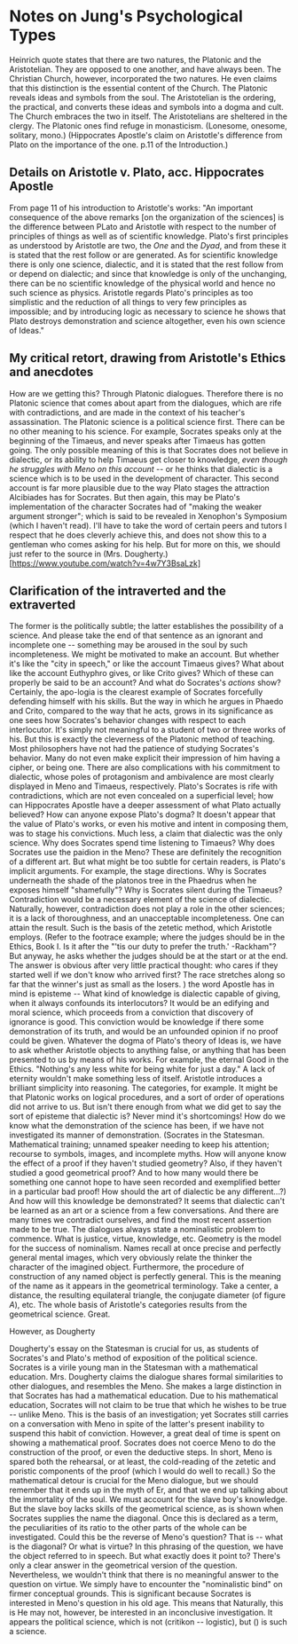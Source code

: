 # Notes on Jung's Psychological Types 

Heinrich quote states that there are two natures, the Platonic and the Aristotelian.
They are opposed to one another, and have always been.
The Christian Church, however, incorporated the two natures.
He even claims that this distinction is the essential content of the Church.
The Platonic reveals ideas and symbols from the soul.
The Aristotelian is the ordering, the practical, and converts these ideas and symbols into a dogma and cult.
The Church embraces the two in itself.
The Aristotelians are sheltered in the clergy.
The Platonic ones find refuge in monasticism. (Lonesome, onesome, solitary, mono.)
(Hippocrates Apostle's claim on Aristotle's difference from Plato on the importance of the one. p.11 of the Introduction.)

## Details on Aristotle v. Plato, acc. Hippocrates Apostle 
From page 11 of his introduction to Aristotle's works:
"An important consequence of the above remarks [on the organization of the sciences] is the difference between PLato and Aristotle with respect to the number of principles of things as well as of scientific knowledge. Plato's first principles as understood by Aristotle are two, the *One* and the *Dyad*, and from these it is stated that the rest follow or are generated. As for scientific knowledge there is only one science, dialectic, and it is stated that the rest follow from or depend on dialectic; and since that knowledge is only of the unchanging, there can be no scientific knowledge of the physical world and hence no such science as physics. Aristotle regards Plato's principles as too simplistic and the reduction of all things to very few principles as impossible; and by introducing logic as necessary to science he shows that Plato destroys demonstration and science altogether, even his own science of Ideas."

## My critical retort, drawing from Aristotle's Ethics and anecdotes
How are we getting this? Through Platonic dialogues. Therefore there is no Platonic science that comes about apart from the dialogues, which are rife with contradictions, and are made in the context of his teacher's assassination. The Platonic science is a political science first. There can be no other meaning to his science. For example, Socrates speaks only at the beginning of the Timaeus, and never speaks after Timaeus has gotten going. The only possible meaning of this is that Socrates does not believe in dialectic, or its ability to help Timaeus get closer to knowledge, *even though he struggles with Meno on this account* -- or he thinks that dialectic is a science which is to be used in the development of character. This second account is far more plausible due to the way Plato stages the attraction Alcibiades has for Socrates. But then again, this may be Plato's implementation of the character Socrates had of "making the weaker argument stronger"; which is said to be revealed in Xenophon's Symposium (which I haven't read). I'll have to take the word of certain peers and tutors I respect that he does cleverly achieve this, and does not show this to a gentleman who comes asking for his help. But for more on this, we should just refer to the source in (Mrs. Dougherty.)[https://www.youtube.com/watch?v=4w7Y3BsaLzk]

## Clarification of the intraverted and the extraverted

The former is the politically subtle; the latter establishes the possibility of a science. And please take the end of that sentence as an ignorant and incomplete one -- something may be aroused in the soul by such incompleteness. We might be motivated to make an account. But whether it's like the "city in speech," or like the account Timaeus gives? What about like the account Euthyphro gives, or like Crito gives? Which of these can properly be said to be an account? And what do Socrates's *actions* show? Certainly, the apo-logia is the clearest example of Socrates forcefully defending himself with his skills. But the way in which he argues in Phaedo and Crito, compared to the way that he acts, grows in its significance as one sees how Socrates's behavior changes with respect to each interlocutor. It's simply not meaningful to a student of two or three works of his. But this is exactly the cleverness of the Platonic method of teaching. Most philosophers have not had the patience of studying Socrates's behavior. Many do not even make explicit their impression of him having a cipher, or being one. There are also complications with his commitment to dialectic, whose poles of protagonism and ambivalence are most clearly displayed in Meno and Timaeus, respectively. Plato's Socrates is rife with contradictions, which are not even concealed on a superficial level; how can Hippocrates Apostle have a deeper assessment of what Plato actually believed? How can anyone expose Plato's dogma? It doesn't appear that the value of Plato's works, or even his motive and intent in composing them, was to stage his convictions. Much less, a claim that dialectic was the only science. Why does Socrates spend time listening to Timaeus? Why does Socrates use the paidion in the Meno? These are definitely the recognition of a different art. But what might be too subtle for certain readers, is Plato's implicit arguments. For example, the stage directions. Why is Socrates underneath the shade of the platonos tree in the Phaedrus when he exposes himself "shamefully"? Why is Socrates silent during the Timaeus? Contradiction would be a necessary element of the science of dialectic. Naturally, however, contradiction does not play a role in the other sciences; it is a lack of thoroughness, and an unacceptable incompleteness. One can attain the result. Such is the basis of the zetetic method, which Aristotle employs. (Refer to the footrace example; where the judges should be in the Ethics, Book I. Is it after the "'tis our duty to prefer the truth.' -Rackham"? But anyway, he asks whether the judges should be at the start or at the end. The answer is obvious after very little practical thought: who cares if they started well if we don't know who arrived first? The race stretches along so far that the winner's just as small as the losers. ) the word Apostle has in mind is episteme -- What kind of knowledge is dialectic capable of giving, when it always confounds its interlocutors? It would be an edifying and moral science, which proceeds from a conviction that discovery of ignorance is good. This conviction would be knowledge if there some demonstration of its truth, and would be an unfounded opinion if no proof could be given. Whatever the dogma of Plato's theory of Ideas is, we have to ask whether Aristotle objects to anything false, or anything that has been presented to us by means of his works. For example, the eternal Good in the Ethics. "Nothing's any less white for being white for just a day." A lack of eternity wouldn't make something less of itself. Aristotle introduces a brilliant simplicity into reasoning. The categories, for example. It might be that Platonic works on logical procedures, and a sort of order of operations did not arrive to us. But isn't there enough from what we did get to say the sort of episteme that dialectic is? Never mind it's shortcomings! How do we know what the demonstration of the science has been, if we have not investigated its manner of demonstration. (Socrates in the Statesman. Mathematical training; unnamed speaker needing to keep his attention; recourse to symbols, images, and incomplete myths. How will anyone know the effect of a proof if they haven't studied geometry? Also, if they haven't studied a good geometrical proof? And to how many would there be something one cannot hope to have seen recorded and exemplified better in a particular bad proof! How should the art of dialectic be any different...?) And how will this knowledge be demonstrated? It seems that dialectic can't be learned as an art or a science from a few conversations. And there are many times we contradict ourselves, and find the most recent assertion made to be true. The dialogues always state a nominalistic problem to commence. What is justice, virtue, knowledge, etc. Geometry is the model for the success of nominalism. Names recall at once precise and perfectly general mental images, which very obviously relate the thinker the character of the imagined object. Furthermore, the procedure of construction of any named object is perfectly general. This is the meaning of the name as it appears in the geometrical terminology. Take a center, a distance, the resulting equilateral triangle, the conjugate diameter (of figure *A*), etc. The whole basis of Aristotle's categories results from the geometrical science. Great.

However, as Dougherty 




Dougherty's essay on the Statesman is crucial for us, as students of Socrates's and Plato's method of exposition of the political science. Socrates is a virile young man in the Statesman with a mathematical education. Mrs. Dougherty claims the dialogue shares formal similarities to other dialogues, and resembles the Meno. She makes a large distinction in that Socrates has had a mathematical education. Due to his mathematical education, Socrates will not claim to be true that which he wishes to be true -- unlike Meno. This is the basis of an investigation; yet Socrates still carries on a conversation with Meno in spite of the latter's present inability to suspend this habit of conviction. However, a great deal of time is spent on showing a mathematical proof. Socrates does not coerce Meno to do the construction of the proof, or even the deductive steps. In short, Meno is spared both the rehearsal, or at least, the cold-reading of the zetetic and poristic components of the proof (which I would do well to recall.) So the mathematical detour is crucial for the Meno dialogue, but we should remember that it ends up in the myth of Er, and that we end up talking about the immortality of the soul. We must account for the slave boy's knowledge. But the slave boy lacks skills of the geometrical science, as is shown when Socrates supplies the name the diagonal. Once this is declared as a term, the peculiarities of its ratio to the other parts of the whole can be investigated. Could this be the reverse of Meno's question? That is -- what is the diagonal? Or what is virtue? In this phrasing of the question, we have the object referred to in speech. But what exactly does it point to? There's only a clear answer in the geometrical version of the question. Nevertheless, we wouldn't think that there is no meaningful answer to the question on virtue. We simply have to encounter the "nominalistic bind" on firmer conceptual grounds. This is significant because Socrates is interested in Meno's question in his old age. This means that Naturally, this is He may not, however, be interested in an inconclusive investigation. It appears the political science, which is not (critikon -- logistic), but () is such a science. 
